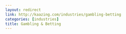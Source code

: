 ```yaml
---
layout: redirect
link: http://kaazing.com/industries/gambling-betting
categories: [industries]
title: Gambling & Betting
---
```

